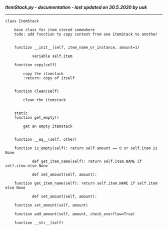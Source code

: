 ***ItemStack.py - documentation - last updated on 30.5.2020 by uuk***
___

    class ItemStack
        
        base class for item stored somewhere
        todo: add function to copy content from one ItemStack to another


        function __init__(self, item_name_or_instance, amount=1)

                variable self.item

        function copy(self)
            
            copy the itemstack
            :return: copy of itself


        function clean(self)
            
            clean the itemstack


        static
        function get_empty()
            
            get an empty itemstack


        function __eq__(self, other)

        function is_empty(self): return self.amount == 0 or self.item is None
                
                def get_item_name(self): return self.item.NAME if self.item else None
                
                def set_amount(self, amount):

        function get_item_name(self): return self.item.NAME if self.item else None
                
                def set_amount(self, amount):

        function set_amount(self, amount)

        function add_amount(self, amount, check_overflow=True)

        function __str__(self)